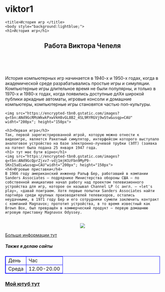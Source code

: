 # viktor1
<html>

    <title>История игр </title>
    <body style="background:lightblue;">
    <h1>История игр</h1>

   <h2> <header>Работа Виктора Чепеля</header> </h2>

   <p> История компьютерных игр начинается в 1940-х и 1950-х годах, когда в академической среде разрабатывались простые игры и симуляции. Компьютерные игры длительное время не были популярны, и только в 1970-х и 1980-х годах, когда появились доступные длXя широкой публики аркадные автоматы, игровые консоли и домашние компьютеры, компьютерные игры становятся частью поп-культуры.
   </p>

    <img src="https://encrypted-tbn0.gstatic.com/images?q=tbn:ANd9GcRMsWkwkPxwVkH8vGL8B2_4SL9RYRGVj9wStw&usqp=CAU" widht="200px"; height="150px"> 

    <h3>Первая игра</h3>
    Так, первой зарегистрированной игрой, которую можно отнести к видеоигре, является Ракетный симулятор, интерфейсом которого выступало аналоговое устройство на базе электронно-лучевой трубки (ЭЛТ) (заявка на патент была подана 25 января 1947 года.
    <h1> тут має бути вірно</h1>
    <img src="https://encrypted-tbn0.gstatic.com/images?q=tbn:ANd9GcQprZjxv7-vdj1mjH3zFbn9MyP9-SKnI5aELw&usqp=CAU"widht="200px"; height="150px"> 
    <h4>Игровые приставки</h4>
    В 1966 году американский инженер Ральф Бер, работавший в компании Sanders Associates — подрядчике Министерства обороны США — по собственной инициативе начал работу над проектом телевизионного устройства для игр, которое он называл Channel LP (с англ. — «let's play», «давай поиграем. Хотя первые попытки Sanders Associates найти партнёра среди крупных производителей телевизоров, остались неудачными, в 1971 году Бер и его сотрудники сумели заключить контракт с компаний Magnavox; прототип устройства, в то время известный как Brown Box, был превращён в коммерческий продукт — первую домашнюю игровую приставку Magnavox Odyssey.
  <h1 style="text-align:center;font-size:20px">
    <img src="https://upload.wikimedia.org/wikipedia/commons/thumb/7/72/Ralph-Baer.jpg/266px-Ralph-Baer.jpg" widht="300px";height="200px"> </h1>
<a href="https://vokrugsveta.ua/vopros-otvet/ kogda-poyavilas-pervaya-v-mire-kompyuternaya-igra-09-04-2020">  Больше информации 
тут </a>
<footer>
  <h5> Также я делаю сайты </h5>
   <table style="border:1px solid blue;">
        <tr>
            <td style="border:1px solid blue;">День</td>
            <td style="border:1px solid blue;">Час</td>
        </tr>
        <tr>
            <td style="border:1px solid blue;">Среда</td>
            <td style="border:1px solid blue;">12.00-20.00</td>
        </tr>
    </table>
  <h3>  <a href="https:/youtube.be/HIcSWuKMwOw"> Мой ютуб тут </a> </h3>
</footer>
</body>
</html>
